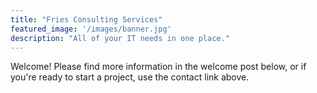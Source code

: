 ```yaml
---
title: "Fries Consulting Services"
featured_image: '/images/banner.jpg'
description: "All of your IT needs in one place."
---
```

Welcome! Please find more information in the welcome post below, or if you're ready to start a project, use the contact link above. 
